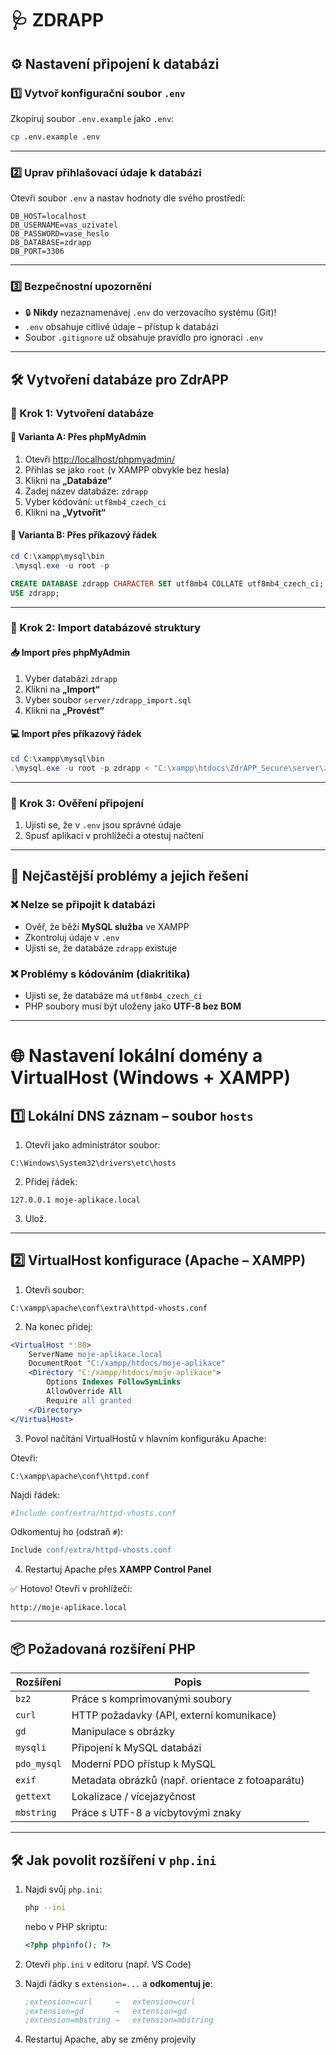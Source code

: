 
# 🩺 ZDRAPP

## ⚙️ Nastavení připojení k databázi

### 1️⃣ Vytvoř konfigurační soubor `.env`

Zkopíruj soubor `.env.example` jako `.env`:

```bash
cp .env.example .env
```

---

### 2️⃣ Uprav přihlašovací údaje k databázi

Otevři soubor `.env` a nastav hodnoty dle svého prostředí:

```env
DB_HOST=localhost
DB_USERNAME=vas_uzivatel
DB_PASSWORD=vase_heslo
DB_DATABASE=zdrapp
DB_PORT=3306
```

---

### 3️⃣ Bezpečnostní upozornění

- 🔒 **Nikdy** nezaznamenávej `.env` do verzovacího systému (Git)!
- `.env` obsahuje citlivé údaje – přístup k databázi
- Soubor `.gitignore` už obsahuje pravidlo pro ignoraci `.env`

---

## 🛠️ Vytvoření databáze pro ZdrAPP

### 🔹 Krok 1: Vytvoření databáze

#### 🧭 Varianta A: Přes phpMyAdmin

1. Otevři [http://localhost/phpmyadmin/](http://localhost/phpmyadmin/)
2. Přihlas se jako `root` (v XAMPP obvykle bez hesla)
3. Klikni na **„Databáze“**
4. Zadej název databáze: `zdrapp`
5. Vyber kódování: `utf8mb4_czech_ci`
6. Klikni na **„Vytvořit“**

#### 🧱 Varianta B: Přes příkazový řádek

```powershell
cd C:\xampp\mysql\bin
.\mysql.exe -u root -p
```

```sql
CREATE DATABASE zdrapp CHARACTER SET utf8mb4 COLLATE utf8mb4_czech_ci;
USE zdrapp;
```

---

### 🔹 Krok 2: Import databázové struktury

#### 📥 Import přes phpMyAdmin

1. Vyber databázi `zdrapp`
2. Klikni na **„Import“**
3. Vyber soubor `server/zdrapp_import.sql`
4. Klikni na **„Provést“**

#### 💻 Import přes příkazový řádek

```powershell
cd C:\xampp\mysql\bin
.\mysql.exe -u root -p zdrapp < "C:\xampp\htdocs\ZdrAPP_Secure\server\zdrapp_import.sql"
```

---

### 🔹 Krok 3: Ověření připojení

1. Ujisti se, že v `.env` jsou správné údaje
2. Spusť aplikaci v prohlížeči a otestuj načtení

---

## 🚨 Nejčastější problémy a jejich řešení

### ❌ Nelze se připojit k databázi

- Ověř, že běží **MySQL služba** ve XAMPP
- Zkontroluj údaje v `.env`
- Ujisti se, že databáze `zdrapp` existuje

### ❌ Problémy s kódováním (diakritika)

- Ujisti se, že databáze má `utf8mb4_czech_ci`
- PHP soubory musí být uloženy jako **UTF-8 bez BOM**

---

# 🌐 Nastavení lokální domény a VirtualHost (Windows + XAMPP)

## 1️⃣ Lokální DNS záznam – soubor `hosts`

1. Otevři jako administrátor soubor:

```
C:\Windows\System32\drivers\etc\hosts
```

2. Přidej řádek:

```
127.0.0.1 moje-aplikace.local
```

3. Ulož.

---

## 2️⃣ VirtualHost konfigurace (Apache – XAMPP)

1. Otevři soubor:

```
C:\xampp\apache\conf\extra\httpd-vhosts.conf
```

2. Na konec přidej:

```apache
<VirtualHost *:80>
    ServerName moje-aplikace.local
    DocumentRoot "C:/xampp/htdocs/moje-aplikace"
    <Directory "C:/xampp/htdocs/moje-aplikace">
        Options Indexes FollowSymLinks
        AllowOverride All
        Require all granted
    </Directory>
</VirtualHost>
```

3. Povol načítání VirtualHostů v hlavním konfiguráku Apache:

Otevři:

```
C:\xampp\apache\conf\httpd.conf
```

Najdi řádek:

```apache
#Include conf/extra/httpd-vhosts.conf
```

Odkomentuj ho (odstraň `#`):

```apache
Include conf/extra/httpd-vhosts.conf
```

4. Restartuj Apache přes **XAMPP Control Panel**

✅ Hotovo! Otevři v prohlížeči:

```
http://moje-aplikace.local
```

---

## 📦 Požadovaná rozšíření PHP

| Rozšíření   | Popis                                           |
|-------------|--------------------------------------------------|
| `bz2`       | Práce s komprimovanými soubory                  |
| `curl`      | HTTP požadavky (API, externí komunikace)        |
| `gd`        | Manipulace s obrázky                            |
| `mysqli`    | Připojení k MySQL databázi                      |
| `pdo_mysql` | Moderní PDO přístup k MySQL                     |
| `exif`      | Metadata obrázků (např. orientace z fotoaparátu)|
| `gettext`   | Lokalizace / vícejazyčnost                      |
| `mbstring`  | Práce s UTF-8 a vícbytovými znaky               |

---

## 🛠️ Jak povolit rozšíření v `php.ini`

1. Najdi svůj `php.ini`:

   ```bash
   php --ini
   ```

   nebo v PHP skriptu:

   ```php
   <?php phpinfo(); ?>
   ```

2. Otevři `php.ini` v editoru (např. VS Code)

3. Najdi řádky s `extension=...` a **odkomentuj je**:

   ```ini
   ;extension=curl     →   extension=curl
   ;extension=gd       →   extension=gd
   ;extension=mbstring →   extension=mbstring
   ```

4. Restartuj Apache, aby se změny projevily
